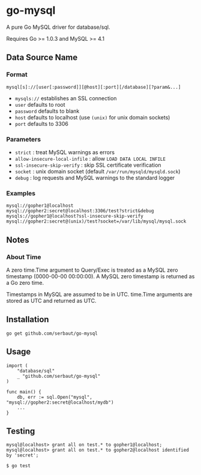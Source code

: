 # go-mysql

A pure Go MySQL driver for database/sql.

Requires Go >= 1.0.3 and MySQL >= 4.1

## Data Source Name

### Format

    mysql[s]://[user[:password]][@host][:port][/database][?param&...]

* `mysqls://` establishes an SSL connection
* `user` defaults to root
* `password` defaults to blank
* `host` defaults to localhost (use `(unix)` for unix domain sockets)
* `port` defaults to 3306

### Parameters

* `strict` : treat MySQL warnings as errors
* `allow-insecure-local-infile` : allow `LOAD DATA LOCAL INFILE`
* `ssl-insecure-skip-verify` : skip SSL certificate verification
* `socket` : unix domain socket (default `/var/run/mysqld/mysqld.sock`)
* `debug` : log requests and MySQL warnings to the standard logger

### Examples

    mysql://gopher1@localhost
    mysql://gopher2:secret@localhost:3306/test?strict&debug
    mysqls://gopher1@localhost?ssl-insecure-skip-verify
    mysql://gopher2:secret@(unix)/test?socket=/var/lib/mysql/mysql.sock

## Notes

### About Time

A zero time.Time argument to Query/Exec is treated as a MySQL zero
timestamp (0000-00-00 00:00:00). A MySQL zero timestamp is returned as
a Go zero time.

Timestamps in MySQL are assumed to be in UTC. time.Time arguments are
stored as UTC and returned as UTC.

## Installation

    go get github.com/serbaut/go-mysql

## Usage

    import (
        "database/sql"
        _ "github.com/serbaut/go-mysql"
    )

    func main() {
        db, err := sql.Open("mysql", "mysql://gopher2:secret@localhost/mydb")
        ...
    }

## Testing

    mysql@localhost> grant all on test.* to gopher1@localhost;
    mysql@localhost> grant all on test.* to gopher2@localhost identified by 'secret';

    $ go test
